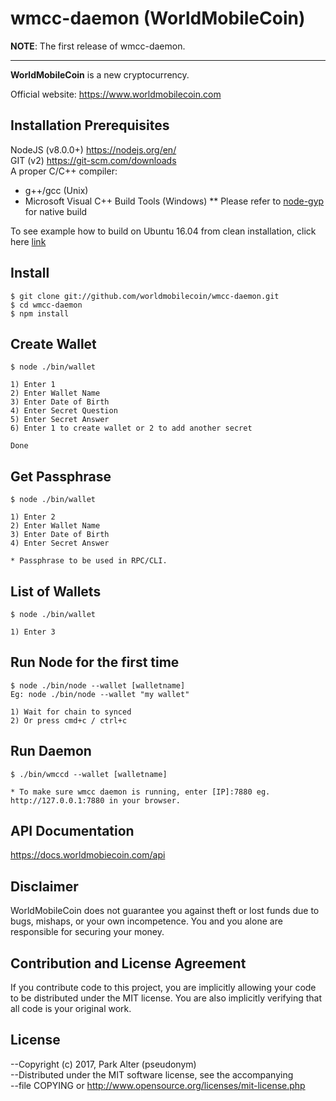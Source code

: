 # wmcc-daemon (WorldMobileCoin)

__NOTE__: The first release of wmcc-daemon.

---

**WorldMobileCoin** is a new cryptocurrency.

Official website: https://www.worldmobilecoin.com

## Installation Prerequisites
NodeJS (v8.0.0+) https://nodejs.org/en/  
GIT (v2) https://git-scm.com/downloads  
A proper C/C++ compiler:  
- g++/gcc (Unix) 
- Microsoft Visual C++ Build Tools (Windows) 
** Please refer to [node-gyp](https://github.com/nodejs/node-gyp) for native build

To see example how to build on Ubuntu 16.04 from clean installation, click here [link](https://example.worldmobilecoin.com/ubuntu_16-04.html)

## Install
```
$ git clone git://github.com/worldmobilecoin/wmcc-daemon.git
$ cd wmcc-daemon
$ npm install
```

## Create Wallet
```
$ node ./bin/wallet

1) Enter 1
2) Enter Wallet Name
3) Enter Date of Birth
4) Enter Secret Question
5) Enter Secret Answer
6) Enter 1 to create wallet or 2 to add another secret

Done
```

## Get Passphrase
```
$ node ./bin/wallet

1) Enter 2
2) Enter Wallet Name
3) Enter Date of Birth
4) Enter Secret Answer

* Passphrase to be used in RPC/CLI.
```

## List of Wallets
```
$ node ./bin/wallet

1) Enter 3
```

## Run Node for the first time
```
$ node ./bin/node --wallet [walletname]
Eg: node ./bin/node --wallet "my wallet"

1) Wait for chain to synced
2) Or press cmd+c / ctrl+c
```

## Run Daemon
```
$ ./bin/wmccd --wallet [walletname]

* To make sure wmcc daemon is running, enter [IP]:7880 eg. http://127.0.0.1:7880 in your browser.
```

## API Documentation
https://docs.worldmobiecoin.com/api

## Disclaimer

WorldMobileCoin does not guarantee you against theft or lost funds due to bugs, mishaps,
or your own incompetence. You and you alone are responsible for securing your money.

## Contribution and License Agreement

If you contribute code to this project, you are implicitly allowing your code
to be distributed under the MIT license. You are also implicitly verifying that
all code is your original work.

## License

--Copyright (c) 2017, Park Alter (pseudonym)  
--Distributed under the MIT software license, see the accompanying  
--file COPYING or http://www.opensource.org/licenses/mit-license.php 